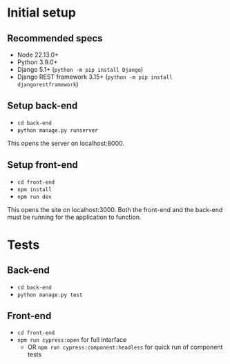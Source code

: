 # Initial setup
## Recommended specs
- Node 22.13.0+
- Python 3.9.0+
- Django 5.1+ (`python -m pip install Django`)
- Django REST framework 3.15+ (`python -m pip install djangorestframework`)

## Setup back-end
- `cd back-end`
- `python manage.py runserver`

This opens the server on localhost:8000.

## Setup front-end
- `cd front-end`
- `npm install`
- `npm run dev`

This opens the site on localhost:3000. Both the front-end and the back-end must be running for the application to function.

# Tests
## Back-end
- `cd back-end`
- `python manage.py test`

## Front-end
- `cd front-end`
- `npm run cypress:open` for full interface
    - OR `npm run cypress:component:headless` for quick run of component tests